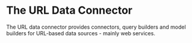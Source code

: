 # The URL Data Connector

The URL data connector provides connectors, query builders and model builders for URL-based data sources - mainly web services.